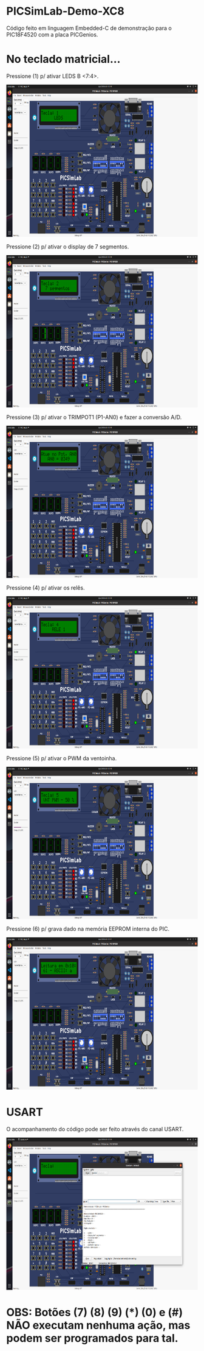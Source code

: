 # PICSimLab-Demo-XC8

Código feito em linguagem Embedded-C de demonstração para o PIC18F4520 com a placa PICGenios.

# No teclado matricial...

Pressione (1) p/ ativar LEDS B <7:4>.

<img src="botao-1.png" width="700" height="400">

Pressione (2) p/ ativar o display de 7 segmentos.

<img src="botao-2.png" width="700" height="400">

Pressione (3) p/ ativar o TRIMPOT1 (P1-AN0) e fazer a conversão A/D.

<img src="botao-3.png" width="700" height="400">

Pressione (4) p/ ativar os relês.

<img src="botao-4.png" width="700" height="400">

Pressione (5) p/ ativar o PWM da ventoinha.

<img src="botao-5.png" width="700" height="400">

Pressione (6) p/ grava dado na memória EEPROM interna do PIC.

<img src="botao-6.png" width="700" height="400">

# USART

O acompanhamento do código pode ser feito através do canal USART.

<img src="usart.png" width="700" height="400">

# OBS: Botões (7) (8) (9) (*) (0) e (#) NÃO executam nenhuma ação, mas podem ser programados para tal.
